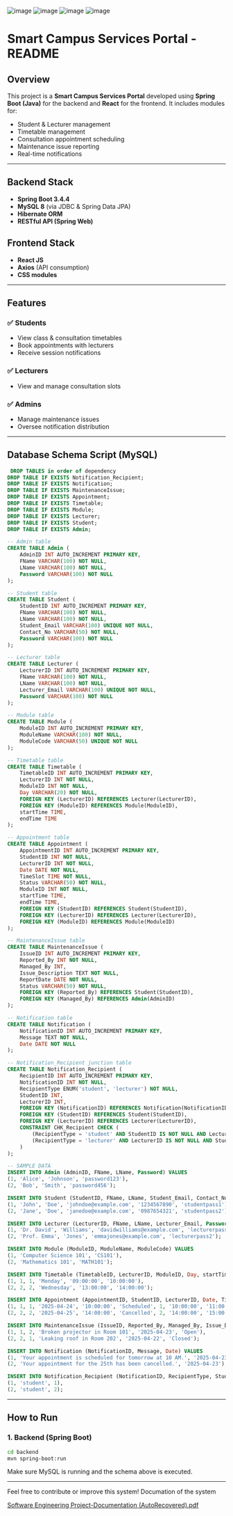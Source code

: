 ![image](https://github.com/user-attachments/assets/8f0edbd0-0d4d-4a2c-b53f-2392c8464386)
![image](https://github.com/user-attachments/assets/efdf5818-bb37-49e3-9e6c-97b1d4f2b5ee)
![image](https://github.com/user-attachments/assets/779fb05c-ac08-4eb1-8048-dfd1897e8929)
![image](https://github.com/user-attachments/assets/254bfcfc-033e-4d4f-a72d-db33b0622ea2)

# Smart Campus Services Portal - README

## Overview

This project is a **Smart Campus Services Portal** developed using **Spring Boot (Java)** for the backend and **React** for the frontend. It includes modules for:

* Student & Lecturer management
* Timetable management
* Consultation appointment scheduling
* Maintenance issue reporting
* Real-time notifications

---

## Backend Stack

* **Spring Boot 3.4.4**
* **MySQL 8** (via JDBC & Spring Data JPA)
* **Hibernate ORM**
* **RESTful API (Spring Web)**

## Frontend Stack

* **React JS**
* **Axios** (API consumption)
* **CSS modules**

---

## Features

### ✅ Students

* View class & consultation timetables
* Book appointments with lecturers
* Receive session notifications

### ✅ Lecturers

* View and manage consultation slots

### ✅ Admins

* Manage maintenance issues
* Oversee notification distribution

---

## Database Schema Script (MySQL)

```sql
 DROP TABLES in order of dependency
DROP TABLE IF EXISTS Notification_Recipient;
DROP TABLE IF EXISTS Notification;
DROP TABLE IF EXISTS MaintenanceIssue;
DROP TABLE IF EXISTS Appointment;
DROP TABLE IF EXISTS Timetable;
DROP TABLE IF EXISTS Module;
DROP TABLE IF EXISTS Lecturer;
DROP TABLE IF EXISTS Student;
DROP TABLE IF EXISTS Admin;

-- Admin table
CREATE TABLE Admin (
    AdminID INT AUTO_INCREMENT PRIMARY KEY,
    FName VARCHAR(100) NOT NULL,
    LName VARCHAR(100) NOT NULL,
    Password VARCHAR(100) NOT NULL
);

-- Student table
CREATE TABLE Student (
    StudentID INT AUTO_INCREMENT PRIMARY KEY,
    FName VARCHAR(100) NOT NULL,
    LName VARCHAR(100) NOT NULL,
    Student_Email VARCHAR(100) UNIQUE NOT NULL,
    Contact_No VARCHAR(50) NOT NULL,
    Password VARCHAR(100) NOT NULL
);

-- Lecturer table
CREATE TABLE Lecturer (
    LecturerID INT AUTO_INCREMENT PRIMARY KEY,
    FName VARCHAR(100) NOT NULL,
    LName VARCHAR(100) NOT NULL,
    Lecturer_Email VARCHAR(100) UNIQUE NOT NULL,
    Password VARCHAR(100) NOT NULL
);

-- Module table
CREATE TABLE Module (
    ModuleID INT AUTO_INCREMENT PRIMARY KEY,
    ModuleName VARCHAR(100) NOT NULL,
    ModuleCode VARCHAR(50) UNIQUE NOT NULL
);

-- Timetable table
CREATE TABLE Timetable (
    TimetableID INT AUTO_INCREMENT PRIMARY KEY,
    LecturerID INT NOT NULL,
    ModuleID INT NOT NULL,
    Day VARCHAR(20) NOT NULL,
    FOREIGN KEY (LecturerID) REFERENCES Lecturer(LecturerID),
    FOREIGN KEY (ModuleID) REFERENCES Module(ModuleID),
    startTime TIME,
    endTime TIME
);

-- Appointment table
CREATE TABLE Appointment (
    AppointmentID INT AUTO_INCREMENT PRIMARY KEY,
    StudentID INT NOT NULL,
    LecturerID INT NOT NULL,
    Date DATE NOT NULL,
    TimeSlot TIME NOT NULL,
    Status VARCHAR(50) NOT NULL,
    ModuleID INT NOT NULL,
    startTime TIME,
    endTime TIME,
    FOREIGN KEY (StudentID) REFERENCES Student(StudentID),
    FOREIGN KEY (LecturerID) REFERENCES Lecturer(LecturerID),
    FOREIGN KEY (ModuleID) REFERENCES Module(ModuleID)
);

-- MaintenanceIssue table
CREATE TABLE MaintenanceIssue (
    IssueID INT AUTO_INCREMENT PRIMARY KEY,
    Reported_By INT NOT NULL,
    Managed_By INT,
    Issue_Description TEXT NOT NULL,
    ReportDate DATE NOT NULL,
    Status VARCHAR(50) NOT NULL,
    FOREIGN KEY (Reported_By) REFERENCES Student(StudentID),
    FOREIGN KEY (Managed_By) REFERENCES Admin(AdminID)
);

-- Notification table
CREATE TABLE Notification (
    NotificationID INT AUTO_INCREMENT PRIMARY KEY,
    Message TEXT NOT NULL,
    Date DATE NOT NULL
);

-- Notification_Recipient junction table
CREATE TABLE Notification_Recipient (
    RecipientID INT AUTO_INCREMENT PRIMARY KEY,
    NotificationID INT NOT NULL,
    RecipientType ENUM('student', 'lecturer') NOT NULL,
    StudentID INT,
    LecturerID INT,
    FOREIGN KEY (NotificationID) REFERENCES Notification(NotificationID),
    FOREIGN KEY (StudentID) REFERENCES Student(StudentID),
    FOREIGN KEY (LecturerID) REFERENCES Lecturer(LecturerID),
    CONSTRAINT CHK_Recipient CHECK (
        (RecipientType = 'student' AND StudentID IS NOT NULL AND LecturerID IS NULL) OR
        (RecipientType = 'lecturer' AND LecturerID IS NOT NULL AND StudentID IS NULL)
    )
);

-- SAMPLE DATA
INSERT INTO Admin (AdminID, FName, LName, Password) VALUES
(1, 'Alice', 'Johnson', 'password123'),
(2, 'Bob', 'Smith', 'password456');

INSERT INTO Student (StudentID, FName, LName, Student_Email, Contact_No, Password) VALUES
(1, 'John', 'Doe', 'johndoe@example.com', '1234567890', 'studentpass1'),
(2, 'Jane', 'Doe', 'janedoe@example.com', '0987654321', 'studentpass2');

INSERT INTO Lecturer (LecturerID, FName, LName, Lecturer_Email, Password) VALUES
(1, 'Dr. David', 'Williams', 'davidwilliams@example.com', 'lecturerpass1'),
(2, 'Prof. Emma', 'Jones', 'emmajones@example.com', 'lecturerpass2');

INSERT INTO Module (ModuleID, ModuleName, ModuleCode) VALUES
(1, 'Computer Science 101', 'CS101'),
(2, 'Mathematics 101', 'MATH101');

INSERT INTO Timetable (TimetableID, LecturerID, ModuleID, Day, startTime, endTime) VALUES
(1, 1, 1, 'Monday', '09:00:00', '10:00:00'),
(2, 2, 2, 'Wednesday', '13:00:00', '14:00:00');

INSERT INTO Appointment (AppointmentID, StudentID, LecturerID, Date, TimeSlot, Status, ModuleID, startTime, endTime) VALUES
(1, 1, 1, '2025-04-24', '10:00:00', 'Scheduled', 1, '10:00:00', '11:00:00'),
(2, 2, 2, '2025-04-25', '14:00:00', 'Cancelled', 2, '14:00:00', '15:00:00');

INSERT INTO MaintenanceIssue (IssueID, Reported_By, Managed_By, Issue_Description, ReportDate, Status) VALUES
(1, 1, 2, 'Broken projector in Room 101', '2025-04-23', 'Open'),
(2, 2, 1, 'Leaking roof in Room 202', '2025-04-22', 'Closed');

INSERT INTO Notification (NotificationID, Message, Date) VALUES
(1, 'Your appointment is scheduled for tomorrow at 10 AM.', '2025-04-23'),
(2, 'Your appointment for the 25th has been cancelled.', '2025-04-23');

INSERT INTO Notification_Recipient (NotificationID, RecipientType, StudentID) VALUES
(1, 'student', 1),
(2, 'student', 2);
```

---

## How to Run

### 1. Backend (Spring Boot)

```bash
cd backend
mvn spring-boot:run
```

Make sure MySQL is running and the schema above is executed.




---

Feel free to contribute or improve this system!
Documation of the system

[Software Engineering Project-Documentation (AutoRecovered).pdf](https://github.com/user-attachments/files/20418140/Software.Engineering.Project-Documentation.AutoRecovered.pdf)


